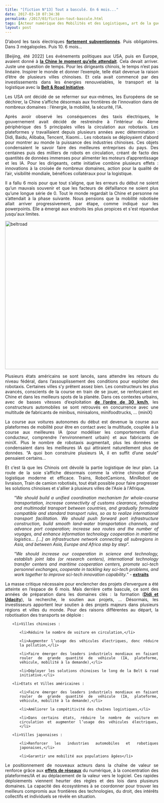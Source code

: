 ```yaml
---
title: "[fiction N°13] Tout a basculé. En 6 mois..."
date: 2017-03-10 07:34:38
permalink: /2017/03/fiction-tout-bascule.html
tags: [Acteur numérique des Mobilités et des Logistiques, art de la guerre, cité, Comment agir pour changer les pratiques ?, commuter, congestion, Intelligence Artificielle, plate-forme, Territoire Collectivité Etat Europe, voiture autonome]
layout: post
---
```


<p style="text-align: justify;">D’abord les taxis électriques <a href="http://gas2.org/2017/02/27/china-plans-replace-70000-beijing-taxis-electric-cars/" target="_blank"><b>fortement subventionnés</b></a>. Puis obligatoires. Dans 3 mégalopoles. Puis 10. 6 mois…</p>

<p style="text-align: justify;">[Beijing, été 2022] Les évènements politiques aux USA, puis en Europe, avaient donné à <a href="http://en.people.cn/n3/2017/0304/c90000-9185704.html" target="_blank"><b>la Chine le moment qu’elle attendait</b></a>. Cela devait arriver. Juste une question de temps. Pour les dirigeants chinois, le temps n’est pas linéaire. Inspirer le monde et donner l’exemple, telle était devenue la raison d’être de plusieurs villes chinoises. Et cela avait commencé par des investissements dans les énergies renouvelables, le transport et la logistique avec la <a href="http://www.livemint.com/Politics/HiFowh4x9bri6HgqzozETO/China-invested-over-50-billion-in-Silk-Road-project-Offici.html" target="_blank"><b>Belt & Road Initiative</b></a>.</p>

<p style="text-align: justify;">Les USA ont décidé de se refermer sur eux-mêmes, les Européens de se déchirer, la Chine s’affiche désormais aux frontières de l’innovation dans de nombreux domaines : l’énergie, la mobilité, la sécurité, l’IA.</p>

<p style="text-align: justify;">Après avoir observé les conséquences des taxis électriques, le gouvernement avait décidé de restreindre à l’intérieur du 4ème périphérique des 5 principales villes la circulation aux robotaxis. Les plateformes y travaillaient depuis plusieurs années avec détermination : Didi, Baidu, Alibaba, Tencent, Xiaomi… Les robotaxis se déployaient d’abord pour montrer au monde la puissance des industries chinoises. Ces objets condensaient le savoir faire des meilleures entreprises du pays. Des centaines puis des milliers de robots en circulation, créant de facto des quantités de données immenses pour alimenter les moteurs d’apprentissage et les IA. Pour les dirigeants, cette initiative combine plusieurs effets : innovations à la croisée de nombreux domaines, action pour la qualité de l’air, visibilité mondiale, bénéfices collatéraux pour la logistique.</p>

<p style="text-align: justify;">Il a fallu 6 mois pour que tout s’aligne, que les erreurs du début ne soient qu’un mauvais souvenir et que les facteurs de défaillance ne soient plus qu’une longue série de 0. Tout le monde regardait la Chine et personne ne s’attendait à la phase suivante. Nous pensions que la mobilité robotisée allait arriver progressivement, par étape, comme indiqué sur les powerpoints. Elle a émergé aux endroits les plus propices et s'est répandue jusqu'aux limites.</p>

<p style="text-align: justify;"><a href="https://gabrielplassat.github.io/transportsdufutur/wp-content/uploads/sites/6/2017/03/beltroad.jpg" rel="attachment wp-att-4813"><img class="aligncenter wp-image-4813 size-full" src="https://gabrielplassat.github.io/transportsdufutur/wp-content/uploads/sites/6/2017/03/beltroad.jpg" alt="beltroad" width="756" height="487" /></a></p>

<p style="text-align: justify;"><!--more--></p>

<p style="text-align: justify;">Plusieurs états américains se sont lancés, sans attendre les retours du niveau fédéral, dans l’assouplissement des conditions pour exploiter des robotaxis. Certaines villes s’y prêtent assez bien. Les constructeurs les plus avancés, conscients de la course en train de se jouer, se renforçaient en Chine et dans les meilleurs spots de la planète. Dans ces contextes urbains, avec de basses vitesses d’exploitation <a href="https://ville30.org/" target="_blank"><b>de l’ordre de 30 km/h</b></a>, les constructeurs automobiles se sont retrouvés en concurrence avec une multitude de fabricants de minibus, minisalons, minifoodtrucks, … (miniX)</p>

<p style="text-align: justify;">La course aux voitures autonomes du début est devenue la course aux plateformes de mobilité pour être en contact avec la multitude, couplée à la course aux meilleures IA (pour modéliser les comportements d’un conducteur, comprendre l'environnement urbain) et aux fabricants de miniX. Plus le nombre de robotaxis augmentait, plus les données se condensaient dans les meilleures IA qui attiraient naturellement plus de données. “A quoi bon construire plusieurs IA, il en suffit d’une seule” pensaient certains…</p>

<p style="text-align: justify;">Et c’est là que les Chinois ont dévoilé la partie logistique de leur plan. La route de la soie s’affiche désormais comme la vitrine chinoise d’une logistique moderne et efficace. Trains, RobotCamions, MiniRobot de livraison, Train de camion robotisés, tout était possible pour faire progresser les solutions chinoises et s'allier à plusieurs villes de l'Asie à l'Afrique.</p>

<p style="padding-left: 30px; text-align: justify;">“<em>We should build a unified coordination mechanism for whole-course transportation, increase connectivity of customs clearance, reloading and multimodal transport between countries, and gradually formulate compatible and standard transport rules, so as to realize international transport facilitation. We should push forward port infrastructure construction, build smooth land-water transportation channels, and advance port cooperation; increase sea routes and the number of voyages, and enhance information technology cooperation in maritime logistics… [...] an infrastructure network connecting all subregions in Asia, and between Asia, Europe and Africa step by step</em>”.</p>

<p style="padding-left: 30px; text-align: justify;">“<em>We should increase our cooperation in science and technology, establish joint labs (or research centers), international technology transfer centers and maritime cooperation centers, promote sci-tech personnel exchanges, cooperate in tackling key sci-tech problems, and work together to improve sci-tech innovation capability.</em>” - <strong><a href="http://english.gov.cn/archive/publications/2015/03/30/content_281475080249035.htm" target="_blank">extraits</a></strong></p>

<p style="text-align: justify;">La masse critique nécessaire pour enclencher des projets d’envergure a été atteinte en l’espace de 6 mois. Mais derrière cette bascule, ce sont des années de préparation dans les domaines clés : la formation (<a href="https://www.udacity.com/didi-challenge" target="_blank"><strong>Didi et Udacity</strong></a>), la recherche, le soutien aux projets, ... Désormais, les investisseurs apportent leur soutien à des projets majeurs dans plusieurs régions et villes du monde. Pour des raisons différentes au départ, la robotisation des transports se déploie :</p>



<ul style="text-align: justify;">

	<li>Villes chinoises :

<ul>

	<li>Réduire le nombre de voiture en circulation,</li>

	<li>Augmenter l’usage des véhicules électriques, donc réduire la pollution,</li>

	<li>Faire émerger des leaders industriels mondiaux en faisant rouler de grande quantité de véhicule (IA, plateforme, véhicule, mobilité à la demande),</li>

	<li>Déployer les solutions chinoises le long de la Belt & road initiative.</li>

</ul>

</li>

	<li>Etats et Villes américaines :

<ul>

	<li>Faire émerger des leaders industriels mondiaux en faisant rouler de grande quantité de véhicule (IA, plateforme, véhicule, mobilité à la demande),</li>

	<li>Améliorer la compétitivité des chaînes logistiques,</li>

	<li>Dans certains états, réduire le nombre de voiture en circulation et augmenter l’usage des véhicules électriques,</li>

</ul>

</li>

	<li>Villes japonaises :

<ul>

	<li>Renforcer les industries automobiles et robotiques japonaises,</li>

	<li>Garantir une mobilité aux populations âgées</li>

</ul>

</li>

</ul>

<p style="text-align: justify;">Le positionnement de nouveaux acteurs dans la chaîne de valeur se renforce grâce aux <a href="https://fr.wikipedia.org/wiki/Effet_de_r%C3%A9seau" target="_blank"><b>effets de réseaux</b></a> du numérique, à la concentration des plateformes/IA et au déplacement de la valeur vers le logiciel. Ces rapides déploiements viennent heurter des règles et des lois dans plusieurs domaines. La capacité des écosystèmes à se coordonner pour trouver les meilleurs compromis aux frontières des technologies, du droit, des intérêts collectifs et individuels se révèle en situation.</p>
